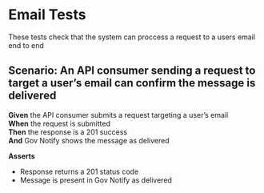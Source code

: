 # Email Tests

These tests check that the system can proccess a request to a users email end to end


## Scenario: An API consumer sending a request to target a user’s email can confirm the message is delivered

**Given** the API consumer submits a request targeting a user’s email
<br/>
**When** the request is submitted
<br/>
**Then** the response is a 201 success
<br/>
**And** Gov Notify shows the message as delivered
<br/>

**Asserts**
- Response returns a 201 status code
- Message is present in Gov Notify as delivered
